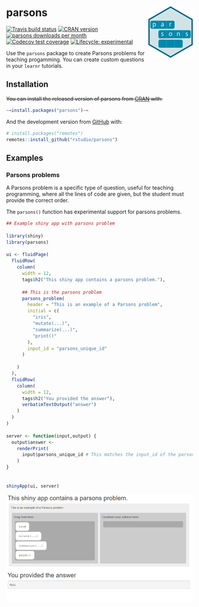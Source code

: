 
<!-- README.md is generated from README.Rmd. Please edit that file -->

# parsons <img src='man/figures/parsons-logo.png' align="right" height="139" />

<!-- badges: start -->

[![Travis build
status](https://travis-ci.org/rstudio/parsons.svg?branch=master)](https://travis-ci.org/rstudio/parsons)
[![CRAN
version](http://www.r-pkg.org/badges/version/parsons)](https://cran.r-project.org/package=parsons)
[![parsons downloads per
month](http://cranlogs.r-pkg.org/badges/parsons)](http://www.rpackages.io/package/parsons)
[![Codecov test
coverage](https://codecov.io/gh/rstudio/parsons/branch/master/graph/badge.svg)](https://codecov.io/gh/rstudio/parsons?branch=master)
[![Lifecycle:
experimental](https://img.shields.io/badge/lifecycle-experimental-orange.svg)](https://www.tidyverse.org/lifecycle/#experimental)
<!-- badges: end -->

Use the `parsons` package to create Parsons problems for teaching
progamming. You can create custom questions in your `learnr` tutorials.

## Installation

~~You can install the released version of parsons from
[CRAN](https://CRAN.R-project.org) with:~~

``` r
~~install.packages("parsons")~~
```

And the development version from
[GitHub](https://github.com/rstudio/parsons) with:

``` r
# install.packages("remotes")
remotes::install_github("rstudio/parsons")
```

## Examples

### Parsons problems

A Parsons problem is a specific type of question, useful for teaching
programming, where all the lines of code are given, but the student must
provide the correct order.

The `parsons()` function has experimental support for parsons problems.

``` r
## Example shiny app with parsons problem

library(shiny)
library(parsons)

ui <- fluidPage(
  fluidRow(
    column(
      width = 12,
      tags$h2("This shiny app contains a parsons problem."),

      ## This is the parsons problem
      parsons_problem(
        header = "This is an example of a Parsons problem",
        initial = c(
          "iris",
          "mutate(...)",
          "summarize(...)",
          "print()"
        ),
        input_id = "parsons_unique_id"
      )

    )
  ),
  fluidRow(
    column(
      width = 12,
      tags$h2("You provided the answer"),
      verbatimTextOutput("answer")
    )
  )
)

server <- function(input,output) {
  output$answer <-
    renderPrint(
      input$parsons_unique_id # This matches the input_id of the parsons problem
    )
}


shinyApp(ui, server)
```

<center>

<img src="man/figures/parsons_app.gif" style = 'width:600px;'></img>

</center>

